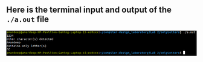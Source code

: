 ## Here is the terminal input and output of the <code>./a.out</code> file

<img src="result.png"></img>
